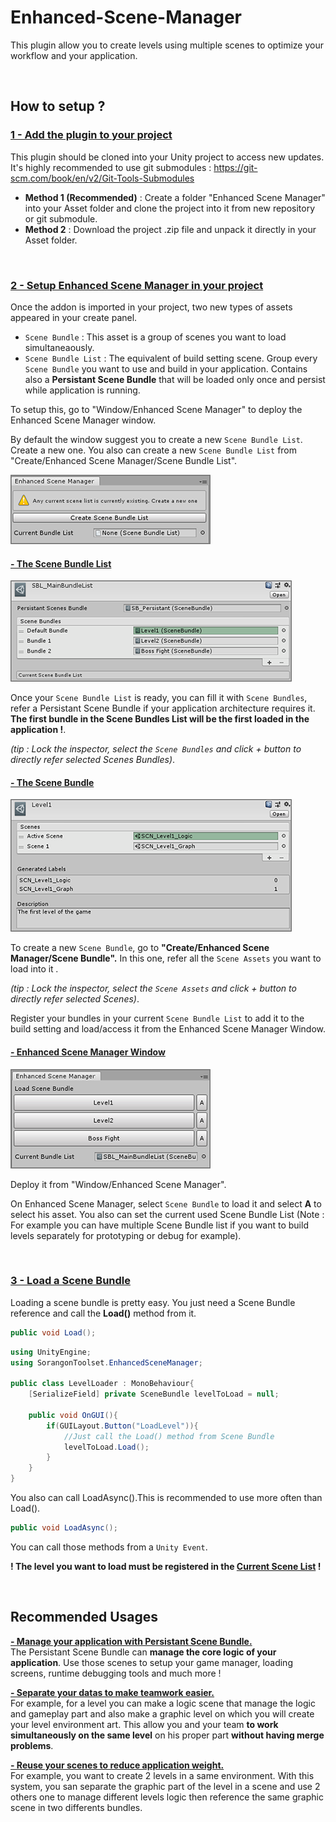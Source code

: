 # Enhanced-Scene-Manager
This plugin allow you to create levels using multiple scenes to optimize your workflow and your application.

&nbsp;

## How to setup ?

### <ins><b>1 - Add the plugin to your project</b></ins>
This plugin should be cloned into your Unity project to access new updates. It's highly recommended to use git submodules : https://git-scm.com/book/en/v2/Git-Tools-Submodules

- <b>Method 1 (Recommended)</b> : Create a folder "Enhanced Scene Manager" into your Asset folder and clone the project into it from new repository or git submodule.
- <b>Method 2</b> : Download the project .zip file and unpack it directly in your Asset folder.

&nbsp;

### <ins><b>2 - Setup Enhanced Scene Manager in your project</ins></b>
Once the addon is imported in your project, two new types of assets appeared in your create panel.

- `Scene Bundle` : This asset is a group of scenes you want to load simultaneaously.
- `Scene Bundle List` :  The equivalent of build setting scene. Group every `Scene Bundle` you want to use and build in your application. Contains also a <b>Persistant Scene Bundle</b> that will be loaded only once and persist while application is running. 

To setup this, go to "Window/Enhanced Scene Manager" to deploy the Enhanced Scene Manager window. 

By default the window suggest you to create a new `Scene Bundle List`. Create a new one. You also can create a new `Scene Bundle List` from "Create/Enhanced Scene Manager/Scene Bundle List".

![Enhanced Scene Manager : Create Scene Bundle List](./.Documentation/img_EnhancedSceneManagerWindowEmpty.PNG)

#### <ins>- The Scene Bundle List</ins> 

![Scene Bundle List](./.Documentation/img_SceneBundleList.PNG)

Once your `Scene Bundle List` is ready, you can fill it with `Scene Bundles`, refer a Persistant Scene Bundle if your application architecture requires it.
<b>The first bundle in the Scene Bundles List will be the first loaded in the application !</b>. 

<em>(tip : Lock the inspector, select the `Scene Bundles` and click + button to directly refer selected Scenes Bundles)</em>.


#### <ins>- The Scene Bundle</ins> 

![Scene Bundle](./.Documentation/img_SceneBundle.PNG)

To create a new `Scene Bundle`, go to <b>"Create/Enhanced Scene Manager/Scene Bundle".</b>
In this one, refer all the `Scene Assets` you want to load into it <em>.

(tip : Lock the inspector, select the `Scene Assets` and click + button to directly refer selected Scenes)</em>.

Register your bundles in your current `Scene Bundle List` to add it to the build setting and load/access it from the Enhanced Scene Manager Window.


#### <ins>- Enhanced Scene Manager Window</ins> 

![Enhanced Scene Manager Window](./.Documentation/img_EnhancedSceneManagerWindow.PNG)

Deploy it from "Window/Enhanced Scene Manager".

On Enhanced Scene Manager, select `Scene Bundle` to load it and select <b>A</b> to select his asset.
You also can set the current used Scene Bundle List (Note : For example you can have multiple Scene Bundle list if you want to build levels separately for prototyping or debug for example).

&nbsp;

### <ins><b>3 - Load a Scene Bundle</ins></b>

Loading a scene bundle is pretty easy. You just need a Scene Bundle reference and call the <b>Load()</b> method from it.

```cs
public void Load();
```

```cs
using UnityEngine;
using SorangonToolset.EnhancedSceneManager;

public class LevelLoader : MonoBehaviour{
    [SerializeField] private SceneBundle levelToLoad = null;

    public void OnGUI(){
        if(GUILayout.Button("LoadLevel")){
            //Just call the Load() method from Scene Bundle
            levelToLoad.Load();
        }
    }
}
```

You also can call LoadAsync().This is recommended to use more often than Load().

```cs
public void LoadAsync();
```

You can call those methods from a `Unity Event`.



<b>! The level you want to load must be registered in the <ins>Current Scene List</ins> !</b>

&nbsp;

## Recommended Usages

<ins><b>- Manage your application with Persistant Scene Bundle.</ins></b></br>
The Persistant Scene Bundle can <b>manage the core logic of your application</b>. Use those scenes to setup your game manager, loading screens, runtime debugging tools and much more !


<ins><b>- Separate your datas to make teamwork easier.</ins></b></br>
For example, for a level you can make a logic scene that manage the logic and gameplay part and also make a graphic level on which you will create your level environment art. This allow you and your team <b>to work simultaneously on the same level</b> on his proper part <b>without having merge problems</b>.


<ins><b>- Reuse your scenes to reduce application weight.</ins></b></br>
For example, you want to create 2 levels in a same environment. With this system, you san separate the graphic part of the level in a scene and use 2 others one to manage different levels logic then reference the same graphic scene in two differents bundles. 
